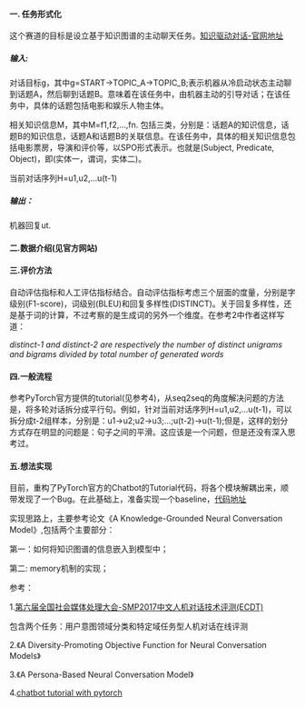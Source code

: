 #### 一. 任务形式化

这个赛道的目标是设立基于知识图谱的主动聊天任务。[知识驱动对话-官网地址](http://lic2019.ccf.org.cn/talk)

##### 输入: 

对话目标g，其中g=START->TOPIC\_A->TOPIC\_B;表示机器从冷启动状态主动聊到话题A，然后聊到话题B。意味着在该任务中，由机器主动的引导对话；在该任务中，具体的话题包括电影和娱乐人物主体。

相关知识信息M，其中M=f1,f2,...,fn. 包括三类，分别是：话题A的知识信息，话题B的知识信息，话题A和话题B的关联信息。在该任务中，具体的相关知识信息包括电影票房，导演和评价等，以SPO形式表示。也就是(Subject, Predicate, Object)，即(实体一，谓词，实体二)。

当前对话序列H=u1,u2,...u(t-1)

##### 输出：

机器回复ut.

#### 二.数据介绍(见官方网站)

#### 三.评价方法

自动评估指标和人工评估指标结合。自动评估指标考虑三个层面的度量，分别是字级别(F1-score)，词级别(BLEU)和回复多样性(DISTINCT)。关于回复多样性，还是基于词的计算，不过考察的是生成词的另外一个维度。在参考2中作者这样写道：

_distinct-1 and distinct-2
are respectively the number of distinct unigrams and bigrams divided by total number of generated words_

#### 四.一般流程

参考PyTorch官方提供的tutorial(见参考4)，从seq2seq的角度解决问题的方法是，将多轮对话拆分成平行句。例如，针对当前对话序列H=u1,u2,...u(t-1)，可以拆分成t-2组样本，分别是：u1->u2;u2->u3;...;u(t-2)->u(t-1);但是，这样的划分方式存在明显的问题是：句子之间的平滑。这应该是一个问题，但是还没有深入思考过。

#### 五.想法实现

目前，重构了PyTorch官方的Chatbot的Tutorial代码，将各个模块解耦出来，顺带发现了一个Bug。在此基础上，准备实现一个baseline，[代码地址](https://github.com/zhpmatrix/lic2019-competition)

实现思路上，主要参考论文《A Knowledge-Grounded Neural Conversation Model》,包括两个主要部分：

第一：如何将知识图谱的信息嵌入到模型中；

第二: memory机制的实现；

参考：

1.[第六届全国社会媒体处理大会-SMP2017中文人机对话技术评测(ECDT)](http://ir.hit.edu.cn/SMP2017-ECDT)

包含两个任务：用户意图领域分类和特定域任务型人机对话在线评测

2.《A Diversity-Promoting Objective Function for Neural Conversation Models》

3.《A Persona-Based Neural Conversation Model》

4.[chatbot tutorial with pytorch](https://pytorch.org/tutorials/beginner/chatbot_tutorial.html)
